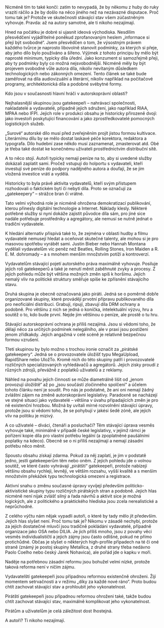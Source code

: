 <!-- dcterms:identifier = riderweblog#267 -->
<!-- dcterms:title = Stav autorskoprávní ochrany: všeobecná spokojenost -->
<!-- dcterms:abstract = Velké kontroverze, poslední z nich okolo amerických návrhů zákonů SOPA a PIPA a obvinění provozovatelů služby MegaUpload, vždy přinesou novou vlnu diskuze o tom, že stávající koncept autorskoprávní ochrany je přežitý a že by se s ním mělo něco dělat. Ve skutečnosti stávající stav všem zúčastněným vyhovuje. Pravda: až na autory samotné, ale ti nikoho nezajímají. -->
<!-- np9:categoryId = 2 -->
<!-- x4w:category = Lidé a jiná zvěř -->
<!-- np9:authorId = 1 -->
<!-- np9:authorEmail = michal.valasek@altairis.cz -->
<!-- dcterms:creator = Michal Altair Valášek -->
<!-- dcterms:created = 2012-01-24T10:07:03.523+01:00 -->
<!-- dcterms:dateAccepted = 2012-01-24T10:06:00+01:00 -->
<!-- x4w:alternateUrl = http://www.lupa.cz/clanky/stav-autorskopravni-ochrany-vseobecna-spokojenost/ -->

Nicméně tím to také končí: zatím to nevypadá, že by někomu z huby do ruky vraziti ráčilo a že by došlo na něco jiného než na nezávazné disputace. Proč tomu tak je? Protože ve skutečnosti stávající stav všem zúčastněným vyhovuje. Pravda: až na autory samotné, ale ti nikoho nezajímají.

Hned na počátku je dobré si ujasnit ideová východiska. Nesdílím přesvědčení vyjádřitelné poněkud zprofanovaným heslem „informace si přejí být svobodné“. Jsem přesvědčen o tom, že výsostným právem každého tvůrce je naprosto libovolně stanovit podmínky, za kterých si přeje, aby jeho dílo bylo používáno a šířeno. Výjimek z tohoto principu by mělo být naprosté minimum, typicky díla úřední. Jako konzument si samozřejmě přeji, aby ty podmínky byly co možná nejsvobodnější. Nicméně měly by být projevem svobodné vůle autora díla, nikoliv nevítaným důsledkem technologických nebo zákonných omezení. Tento článek se také bude zaměřovat na díla audiovizuální a literární, nikoliv například na počítačové programy, architektonická díla a podobné svébytné formy.

Kdo jsou v současnosti hlavní hráči v autorskoprávní oblasti?

Nejhalasnější skupinou jsou gatekeepeři – nahrávací společnosti, nakladatelé a vydavatelé, případně jejich sdružení, jako například RIAA, MPAA nebo IFPI. Jejich role v produkci obsahu je historicky přirozeně dvojí: jako investoři poskytující financování a jako zprostředkovatelé pomocných logistických služeb.

„Surové“ autorské dílo musí před zveřejněním projít jistou formou kultivace. Literárnímu dílu by se mělo dostat laskavé péče korektora, redaktora a typografa. Dílo hudební zase někdo musí zaznamenat, zmasterovat atd. Obé je třeba také dostat ke konečnému uživateli prostřednictvím distribuční sítě. 

A to něco stojí. Autoři typicky nemají peníze na to, aby si uvedené služby dokázali zaplatit sami. Pročež vstupují do holportu s vydavateli, kteří investují své peníze do podpory nadějného autora a doufají, že se jim vložená investice vrátí a vydělá.

Historicky to byla právě aktivita vydavatelů, kteří svým přístupem rozhodovali o faktickém bytí či nebytí díla. Proto se označují za „gatekeepery“ – strážce bran či vrátné.

Tato velmi výhodná role je nicméně ohrožena demokratizací publikování, kterou přinesly digitální technologie a Internet. Náklady klesly. Některé potřebné služby si nyní dokáže zajistit původce díla sám, pro jiné sice nadále potřebuje prostředníky a agregátory, ale nemusí se nutně jednat o tradiční vydavatele.

K hledání alternativ přispívá také to, že zejména v oblasti hudby a filmu vydavatelé nemusejí hledat a oceňovat skutečné talenty, ale mohou si je pro masovou spotřebu vyrábět sami. Justin Bieber nebo Hannah Montana vydělali vydavatelům víc peněz než Beatles, Rolling Stones, Iron Maiden a R. E. M. dohromady – a s mnohem menším množstvím potíží a kontroverzí.

Vydavatelům stávající pojetí autorského práva maximálně vyhovuje. Posiluje jejich roli gatekeeperů a také je nenutí měnit zaběhnuté zvyky a procesy. Z jejich pohledu může být většina možných změn spíš k horšímu. Jejich nemalý vliv na politické struktury směřuje spíše ke zpřísnění stávajícího stavu.

Druhá skupina je obecně označovaná jako piráti. Jedná se o poměrně dobře organizované skupiny, které provádějí prvotní přípravu publikovaného díla pro neoficiální distribuci. Grabují, ripují, zbavují díla DRM ochrany a podobně. Pro většinu z nich se jedná o koníčka, intelektuální výzvu, hru a soutěž o to, kdo bude první. Nejde jim většinou o peníze, ale prostě o tu hru.

Stávající autorskoprávní ochrana je příliš nezajímá. Jsou si vědomi toho, že dělají něco za určitých podmínek nelegálního, ale v praxi jsou postiženi jenom zřídkakdy. Jejich angažmá v celé scéně je relativně bezpečnou formou vzrušení.

Třetí skupinou by bylo možno s trochou ironie označit za „pirátské gatekeepery“. Jedná se o provozovatele úložišť typu MegaUpload, RapidShare nebo UložTo. Kromě nich do této skupiny patří i provozovatelé rozličných specializovaných vyhledávačů a agregátorů. Jejich zisky proudí z různých zdrojů, převážně z poplatků uživatelů a z reklamy.

Náhled na povahu jejich činnosti se může diametrálně lišit od „jenom provozují úložiště“ až po „jsou součástí zločinného spolčení“ a účelem tohoto článku není je soudit. Pro nás je podstatné, že ani oni nemají žádný zvláštní zájem na změně autorskoprávní legislativy. Paradoxně se nacházejí ve stejné situaci jako vydavatelé – většina v úvahu připadajících změn je pro ně existenční hrozbou. Možná by uvítali mírné rozvolnění stávající úpravy, protože jsou si vědomi toho, že se pohybují v jakési šedé zóně, ale jejich vliv na politiku je mizivý.

A co uživatelé – diváci, čtenáři a posluchači? Těm stávající úprava vesměs vyhovuje také, minimálně v případě české legislativy, v jejímž rámci je pořízení kopie díla pro vlastní potřebu legální (a zpoplatněné paušálními poplatky na kdeco). Obecně se o ni příliš nezajímají a nemají zásadní potřebu něco měnit.

Spoustu obsahu získají zdarma. Pokud za něj zaplatí, je jim v podstatě jedno, jestli gatekeeperům těm nebo oněm. Z jejich pohledu jde o volnou soutěž, ve které často vyhrávají „pirátští“ gatekeepeři, protože nabízejí většinu obsahu rychleji, levněji, ve větším rozsahu, vyšší kvalitě a s menším množstvím překážek typu technologická omezení a registrace.

Aktivní snahu o změnu současné úpravy vyvíjejí především politicko-aktivistické skupiny typu rozličných pirátských stran a podobně. Jejich hlas nicméně není nijak zvlášť silný a řada návrhů a aktivit sice je možná logických, ale z politického a praktického hlediska jsou zcela nerealistické a neprůchodné.

Z celého výčtu nám nějak vypadli autoři, o které by tady mělo jít především. Jejich hlas slyšet není. Proč tomu tak je? Nikomu v zásadě nechybí, protože za jejich dostatečné mluvčí jsou tradičně pokládáni vydavatelé, případně organizace jako OSA nebo DILIA. Je jich příliš mnoho, jsou z povahy věci vesměs individualističtí a jejich zájmy jsou často odlišné, pokud ne přímo protichůdné. Občas je slyšet o některých high-profile případech na té či oné straně (známý je postoj skupiny Metallica, z druhé strany třeba nedávno Paolo Coelho nebo český Jarek Nohavica), ale pořád jde o kapku v moři.

Naděje na potřebnou zásadní reformu jsou bohužel velmi nízké, protože taková reforma není v ničím zájmu.

Vydavatelští gatekeepeři jsou případnou reformou existenčně ohroženi. Žijí momentem setrvačnosti a v režimu „díky za každé nové ráno“. Proto budou chtít zachovat stávající stav a prohloubit jeho vykonatelnost.

Pirátští gatekeepeři jsou případnou reformou ohroženi také, takže budou chtít zachovat stávající stav, maximálně komplikovat jeho vykonatelnost.

Pirátům a uživatelům je celá záležitost dost lhostejná.

A autoři? Ti nikoho nezajímají.